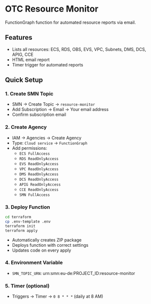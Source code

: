 # OTC Resource Monitor

FunctionGraph function for automated resource reports via email.

## Features
- Lists all resources: ECS, RDS, OBS, EVS, VPC, Subnets, DMS, DCS, APIG, CCE
- HTML email report
- Timer trigger for automated reports

## Quick Setup

### 1. Create SMN Topic
- SMN → Create Topic → `resource-monitor`
- Add Subscription → Email → Your email address
- Confirm subscription email

### 2. Create Agency
- IAM → Agencies → Create Agency
- Type: `Cloud service` → `FunctionGraph`
- Add permissions:
  - `ECS FullAccess`
  - `RDS ReadOnlyAccess` 
  - `EVS ReadOnlyAccess`
  - `VPC ReadOnlyAccess`
  - `DMS ReadOnlyAccess`
  - `DCS ReadOnlyAccess`
  - `APIG ReadOnlyAccess`
  - `CCE ReadOnlyAccess`
  - `SMN FullAccess`

### 3. Deploy Function

```bash
cd terraform
cp .env-template .env
terraform init
terraform apply
```
- Automatically creates ZIP package
- Deploys function with correct settings
- Updates code on every apply

### 4. Environment Variable
- `SMN_TOPIC_URN`: urn:smn:eu-de:PROJECT_ID:resource-monitor

### 5. Timer (optional)
- Triggers → Timer → `0 8 * * *` (daily at 8 AM)

